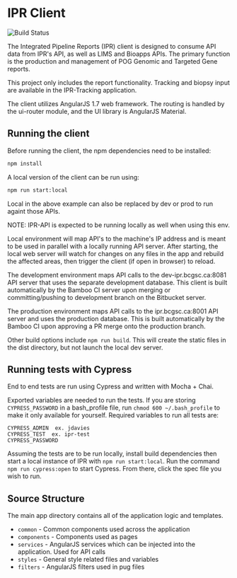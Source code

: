 # IPR Client

![Build Status](https://www.bcgsc.ca/bamboo/plugins/servlet/wittified/build-status/IPR-DEVCLIENT56)

The Integrated Pipeline Reports (IPR) client is designed to consume API data from IPR's API, as well as
LIMS and Bioapps APIs. The primary function is the production and management of POG Genomic and Targeted Gene reports.

This project only includes the report functionality. Tracking and biopsy input are available in the IPR-Tracking application.

The client utilizes AngularJS 1.7 web framework. The routing is handled by the ui-router module, and the UI library
is AngularJS Material.

## Running the client

Before running the client, the npm dependencies need to be installed:

```Bash
npm install
```

A local version of the client can be run using:

```Bash
npm run start:local
```

Local in the above example can also be replaced by dev or prod to run againt those APIs.

NOTE: IPR-API is expected to be running locally as well when using this env.

Local environment will map API's to the machine's IP address and is meant to be used in parallel with a locally
running API server. After starting, the local web server will watch for changes on any files in the app and rebuild
the affected areas, then trigger the client (if open in browser) to reload.

The development environment maps API calls to the dev-ipr.bcgsc.ca:8081 API server that uses the separate development
database. This client is built automatically by the Bamboo CI server upon merging or committing/pushing to development
branch on the Bitbucket server.

The production environment maps API calls to the ipr.bcgsc.ca:8001 API server and uses the production database. This
is built automatically by the Bamboo CI upon approving a PR merge onto the production branch.

Other build options include `npm run build`. This will create the static files in the dist directory, but not
launch the local dev server.

## Running tests with Cypress

End to end tests are run using Cypress and written with Mocha + Chai.

Exported variables are needed to run the tests. If you are storing `CYPRESS_PASSWORD` in a bash_profile file,
run `chmod 600 ~/.bash_profile` to make it only available for yourself. Required variables to run all tests are:

```Vim
CYPRESS_ADMIN  ex. jdavies
CYPRESS_TEST  ex. ipr-test
CYPRESS_PASSWORD
```

Assuming the tests are to be run locally, install build dependencies then start a local instance of IPR with `npm run start:local`.
Run the command `npm run cypress:open` to start Cypress. From there, click the spec file you wish to run.

## Source Structure

The main app directory contains all of the application logic and templates.

* `common` - Common components used across the application
* `components` - Components used as pages
* `services` - AngularJS services which can be injected into the application. Used for API calls
* `styles` - General style related files and variables
* `filters` - AngularJS filters used in pug files
